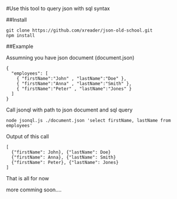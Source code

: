 #Use this tool to query json with sql syntax

##Install
```
git clone https://github.com/xreader/json-old-school.git
npm install
```

##Example


Assumning you have json document (document.json)
```
{
  "employees": [
    { "firstName":"John" , "lastName":"Doe" },
    { "firstName":"Anna" , "lastName":"Smith" },
    { "firstName":"Peter" , "lastName":"Jones" }
  ]
}
```

Call jsonql with path to json document and sql query
```
node jsonql.js ./document.json 'select firstName, lastName from employees'
```

Output of this call

```
[
  {"firstName": John}, {"lastName": Doe}
  {"firstName": Anna}, {"lastName": Smith}
  {"firstName": Peter}, {"lastName": Jones}
]
```

That is all for now

more comming soon....
